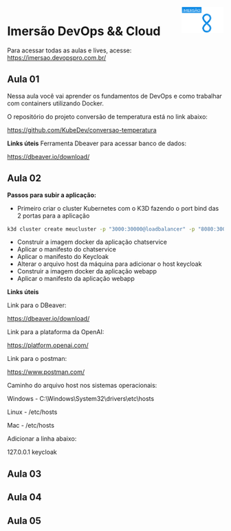 <a href="https://imersao.devopspro.com.br">
   <img src="./logo.png" alt="IDC" title="Imersão DevOps && Cloud" align="right" height="60" />
</a>

# Imersão DevOps && Cloud

Para acessar todas as aulas e lives, acesse: https://imersao.devopspro.com.br/

## Aula 01
Nessa aula você vai aprender os fundamentos de DevOps e como trabalhar com containers utilizando Docker.

O repositório do projeto conversão de temperatura está no link abaixo:

https://github.com/KubeDev/conversao-temperatura

**Links úteis**
Ferramenta Dbeaver para acessar banco de dados:

https://dbeaver.io/download/

## Aula 02
**Passos para subir a aplicação:**
- Primeiro criar o cluster Kubernetes com o K3D fazendo o port bind das 2 portas para a aplicação
``` bash
k3d cluster create meucluster -p "3000:30000@loadbalancer" -p "8080:30001@loadbalancer"
```
- Construir a imagem docker da aplicação chatservice
- Aplicar o manifesto do chatservice
- Aplicar o manifesto do Keycloak 
- Alterar o arquivo host da máquina para adicionar o host keycloak 
- Construir a imagem docker da aplicação webapp
- Aplicar o manifesto da aplicação webapp

**Links úteis**

Link para o DBeaver:

https://dbeaver.io/download/

Link para a plataforma da OpenAI:

https://platform.openai.com/

Link para o postman:

https://www.postman.com/

Caminho do arquivo host nos sistemas operacionais:

Windows - C:\Windows\System32\drivers\etc\hosts

Linux - /etc/hosts

Mac - /etc/hosts

Adicionar a linha abaixo:

127.0.0.1       keycloak

## Aula 03

## Aula 04

## Aula 05
